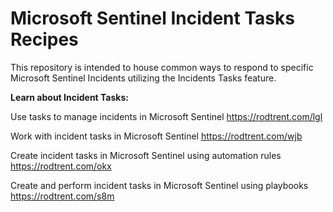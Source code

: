 # Microsoft Sentinel Incident Tasks Recipes

This repository is intended to house common ways to respond to specific Microsoft Sentinel Incidents utilizing the Incidents Tasks feature.

<b>Learn about Incident Tasks:</b>

Use tasks to manage incidents in Microsoft Sentinel https://rodtrent.com/lgl

Work with incident tasks in Microsoft Sentinel https://rodtrent.com/wjb

Create incident tasks in Microsoft Sentinel using automation rules https://rodtrent.com/okx

Create and perform incident tasks in Microsoft Sentinel using playbooks https://rodtrent.com/s8m
